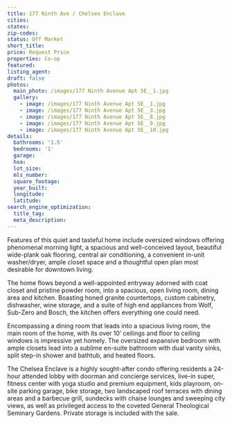 ```yaml
---
title: 177 Ninth Ave / Chelsea Enclave
cities:
states:
zip-codes:
status: Off Market
short_title:
price: Request Price
properties: Co-op
featured:
listing_agent:
draft: false
photos:
  main_photo: /images/177 Ninth Avenue Apt 5E__1.jpg
  gallery:
    - image: /images/177 Ninth Avenue Apt 5E__1.jpg
    - image: /images/177 Ninth Avenue Apt 5E__3.jpg
    - image: /images/177 Ninth Avenue Apt 5E__8.jpg
    - image: /images/177 Ninth Avenue Apt 5E__9.jpg
    - image: /images/177 Ninth Avenue Apt 5E__10.jpg
details:
  bathrooms: '1.5'
  bedrooms: '1'
  garage:
  hoa:
  lot_size:
  mls_number:
  square_footage:
  year_built:
  longitude:
  latitude:
search_engine_optimization:
  title_tag:
  meta_description:
---
```

Features of this quiet and tasteful home include oversized windows offering phenomenal morning light, a spacious and well-conceived layout, beautiful wide-plank oak flooring, central air conditioning, a convenient in-unit washer/dryer, ample closet space and a thoughtful open plan most desirable for downtown living.

The home flows beyond a well-appointed entryway adorned with coat closet and pristine powder room, into a spacious, open living room, dining area and kitchen. Boasting honed granite countertops, custom cabinetry, dishwasher, wine storage, and a suite of high end appliances from Wolf, Sub-Zero and Bosch, the kitchen offers everything one could need.

Encompassing a dining room that leads into a spacious living room, the main room of the home, with its over 10’ ceilings and floor to ceiling windows is impressive yet homely. The oversized expansive bedroom with ample closets lead into a sublime en-suite bathroom with dual vanity sinks, split step-in shower and bathtub, and heated floors.

The Chelsea Enclave is a highly sought-after condo offering residents a 24-hour attended lobby with doorman and concierge services, live-in super, fitness center with yoga studio and premium equipment, kids playroom, on-site parking garage, bike storage, two landscaped roof terraces with dining areas and a barbecue grill, sundecks with chaise lounges and sweeping city views, as well as privileged access to the coveted General Theological Seminary Gardens. Private storage is included with the sale.